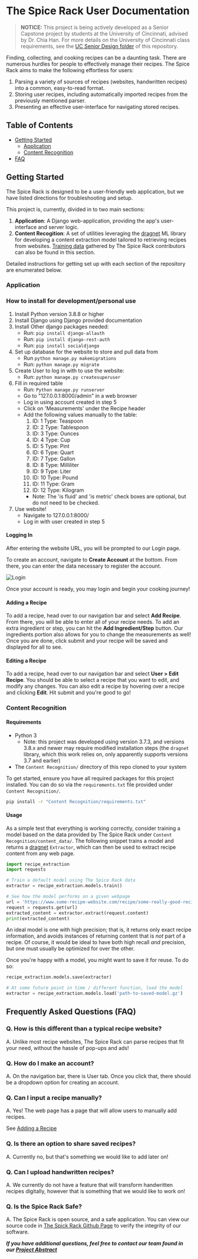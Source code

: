 # The Spice Rack User Documentation

> **NOTICE:** This project is being actively developed as a Senior Capstone project by students at the University of
> Cincinnati, advised by Dr. Chia Han. For more details on the University of Cincinnati class requirements, see the
> [UC Senior Design folder](https://github.com/benhollar/TheSpiceRack/tree/master/UC%20Senior%20Design) of this
> repository.

Finding, collecting, and cooking recipes can be a daunting task. There are numerous hurdles for people to effectively
manage their recipes. The Spice Rack aims to make the following effortless for users:

1. Parsing a variety of sources of recipes (websites, handwritten recipes) into a common, easy-to-read format.
2. Storing user recipes, including automatically imported recipes from the previously mentioned parser.
3. Presenting an effective user-interface for navigating stored recipes.

## Table of Contents

* [Getting Started](#getting-started)
	* [Application](#application)
	* [Content Recognition](#content-recognition)
* [FAQ](#faq)

## Getting Started

The Spice Rack is designed to be a user-friendly web application, but we have listed directions for troubleshooting and setup.

This project is, currently, divided in to two main sections:

1. **Application**: A Django web-application, providing the app's user-interface and server logic.
2. **Content Recogition**: A set of utilities leveraging the [dragnet](https://github.com/dragnet-org/dragnet) ML
   library for developing a content extraction model tailored to retrieving recipes from websites.
   [Training data](https://github.com/benhollar/TheSpiceRack/tree/master/Code/Content%20Recognition/content_data)
   gathered by The Spice Rack contributors can also be found in this section.

Detailed instructions for getting set up with each section of the repository are enumerated below.

### Application

### How to install for development/personal use
1.	Install Python version 3.8.8 or higher
2.	Install Django using Django provided documentation 
3.	Install Other django packages needed: 
	* Run: `pip install django-allauth`
	* Run: `pip install django-rest-auth`
	* Run: `pip install socialdjango`
4.	Set up database for the website to store and pull data from
	* Run `python manage.py makemigrations`
	* Run: `python manage.py migrate`
5.	Create User to log in with to use the website: 
	* Run: `python manage.py createsuperuser`
6.	Fill in required table
	* Run: `Python manage.py runserver`
	* Go to "127.0.0.1:8000/admin" in a web browser
	* Log in using account created in step 5
	* Click on 'Measurements' under the Recipe header
	* Add the following values manually to the table: 
		1. ID: 1 Type: Teaspoon 
		2. ID: 2 Type: Tablespoon
		3. ID: 3 Type: Ounces
		4. ID: 4 Type: Cup
		5. ID: 5 Type: Pint
		6. ID: 6 Type: Quart
		8. ID: 7 Type: Gallon
		9. ID: 8 Type: Milliliter
		10. ID: 9 Type: Liter
		11. ID: 10 Type: Pound
		12. ID: 11 Type: Gram
		13. ID: 12 Type: Kilogram
		* Note: The 'is fluid' and 'is metric' check boxes are optional, but do not need to be checked.
7.	Use website!
	* Navigate to 127.0.0.1:8000/
	* Log in with user created in step 5


#### Logging In

After entering the website URL, you will be prompted to our Login page. 

To create an account, navigate to **Create Account** at the bottom. From there, you can enter the data necessary to register the account.

![Login](./UI_Design/login.png)

Once your account is ready, you may login and begin your cooking journey!

#### Adding a Recipe

To add a recipe, head over to our navigation bar and select **Add Recipe**. From there, you will be able to enter all of your recipe needs. To add an extra ingredient or step, you can hit the **Add Ingredient/Step** button. Our ingredients portion also allows for you to change the measurements as well! Once you are done, click submit and your recipe will be saved and displayed for all to see.


#### Editing a Recipe

To add a recipe, head over to our navigation bar and select **User > Edit Recipe**. You should be able to select a recipe that you want to edit, and modify any changes. You can also edit a recipe by hovering over a recipe and clicking **Edit**. Hit submit and you're good to go!

### Content Recognition

#### Requirements

* Python 3
  * Note: this project was developed using version 3.7.3, and versions 3.8.x and newer may require modified installation
    steps (the `dragnet` library, which this work relies on, only apparently supports versions 3.7 and earlier)
* The `Content Recognition/` directory of this repo cloned to your system

To get started, ensure you have all required packages for this project installed. You can do so via the
`requirements.txt` file provided under `Content Recognition/`.

```bash
pip install -r "Content Recognition/requirements.txt"
```

#### Usage

As a simple test that everything is working correctly, consider training a model based on the data provided by The Spice
Rack under `Content Recognition/content_data/`. The following snippet trains a model and returns a
[dragnet](https://github.com/dragnet-org/dragnet) `Extractor`, which can then be used to extract recipe content from
any web page.

```python
import recipe_extraction
import requests

# Train a default model using The Spice Rack data
extractor = recipe_extraction.models.train()

# See how the model performs on a given webpage
url = 'https://www.some-recipe-website.com/recipe/some-really-good-recipe'
request = requests.get(url)
extracted_content = extractor.extract(request.content)
print(extracted_content)
```

An ideal model is one with high precision; that is, it returns only exact recipe information, and avoids instances of
returning content that is _not_ part of a recipe. Of course, it would be ideal to have both high recall _and_ precision,
but one must usually be optimized for over the other.

Once you're happy with a model, you might want to save it for reuse. To do so:

```python
recipe_extraction.models.save(extractor)

# At some future point in time / different function, load the model
extractor = recipe_extraction.models.load('path-to-saved-model.gz')
```
## Frequently Asked Questions (FAQ)

### Q. How is this different than a typical recipe website?

A. Unlike most recipe websites, The Spice Rack can parse recipes that fit your need, without the hassle of pop-ups and ads!

### Q. How do I make an account?

A. On the navigation bar, there is User tab. Once you click that, there should be a dropdown option for creating an account.

### Q. Can I input a recipe manually?

A. Yes! The web page has a page that will allow users to manually add recipes.

See [Adding a Recipe](#adding-a-recipe)

### Q. Is there an option to share saved recipes?

A. Currently no, but that's something we would like to add later on!

### Q. Can I upload handwritten recipes?

A. We currently do not have a feature that will transform handwritten recipes digitally, however that is something that we would like to work on!

### Q. Is the Spice Rack Safe?

A. The Spice Rack is open source, and a safe application. You can view our source code in [The Spick Rack Github Page](https://github.com/benhollar/TheSpiceRack/tree/master/Code) to verify the integrity of our software.

***If you have additional questions, feel free to contact our team found in our [Project Abstract](https://github.com/benhollar/TheSpiceRack/blob/master/UC%20Senior%20Design/Project%20Description.md)***

